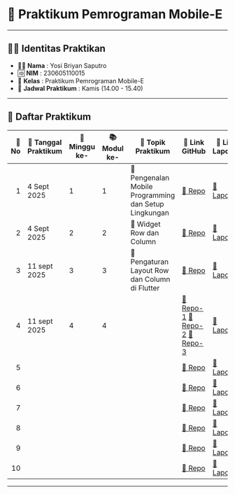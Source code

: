 # 📱 Praktikum Pemrograman Mobile-E

---

## 👨‍🎓 Identitas Praktikan
- 🧑‍💻 **Nama**  : Yosi Briyan Saputro  
- 🆔 **NIM**   : 230605110015  
- 🏫 **Kelas** : Praktikum Pemrograman Mobile-E  
- 📅 **Jadwal Praktikum** : Kamis (14.00 - 15.40)  

---

## 📑 Daftar Praktikum

| 🔢 No | 📆 Tanggal Praktikum | 📅 Minggu ke- | 📚 Modul ke- | 📝 Topik Praktikum        | 🔗 Link GitHub | 📄 Link Laporan |
|------:|----------------------|---------------|--------------|---------------------------|----------------|-----------------|
| 1     | 4 Sept 2025         | 1             | 1            | 🚀 Pengenalan Mobile Programming dan Setup Lingkungan | [📂 Repo](https://github.com/YosiBriyanSaputro/PrakMobile_1_Pengenalan-Mobile-Programming-dan-Setup-Lingkungan) | [📑 Laporan](https://drive.google.com/file/d/1wvVJ9ShcTCiftRmaijc7SM-Ta2a9BtXo/view?usp=sharing) |
| 2     | 4 Sept 2025         | 2              | 2            | 🚀 Widget Row dan Column     | [📂 Repo](https://github.com/YosiBriyanSaputro/PrakMobile_2_Widget-Row-dan-Column)   | [📑 Laporan](https://drive.google.com/file/d/14W7_yonL5ia4OM4Nw84U5pXeuZEBEzX3/view?usp=sharing) |
| 3     |  11 sept 2025        |  3         | 3          | 🚀 Pengaturan Layout Row dan Column di Flutter | [📂 Repo](https://github.com/YosiBriyanSaputro/PrakMobile_3_Pengaturan-Layout-Row-dan-Column-di-Flutter)   | [📑 Laporan](https://drive.google.com/file/d/1MGPNaX3I6DdJW4KaIeJLuWqNIJIHsRUJ/view?usp=sharing) |
| 4     | 11 sept 2025              |   4            |  4            |                           | [📂 Repo-1](https://github.com/YosiBriyanSaputro/PrakMobile_4-1_Widget-Flexible-dan-Expanded)  [📂 Repo-2](https://github.com/YosiBriyanSaputro/PrakMobile_4-2_Widget-Flexible-dan-Expanded) [📂 Repo-3](https://github.com/YosiBriyanSaputro/PrakMobile_4-3_Widget-Flexible-dan-Expanded)  | [📑 Laporan](https://drive.google.com/file/d/12VI_7SZV0qoFM9j4vpL6nnBxUf5DQgAB/view?usp=sharing) |
| 5     |                      |               |              |                           | [📂 Repo]()   | [📑 Laporan]() |
| 6     |                      |               |              |                           | [📂 Repo]()   | [📑 Laporan]() |
| 7     |                      |               |              |                           | [📂 Repo]()   | [📑 Laporan]() |
| 8     |                      |               |              |                           | [📂 Repo]()   | [📑 Laporan]() |
| 9     |                      |               |              |                           | [📂 Repo]()   | [📑 Laporan]() |
| 10     |                      |               |              |                           | [📂 Repo]()   | [📑 Laporan]() |


---


